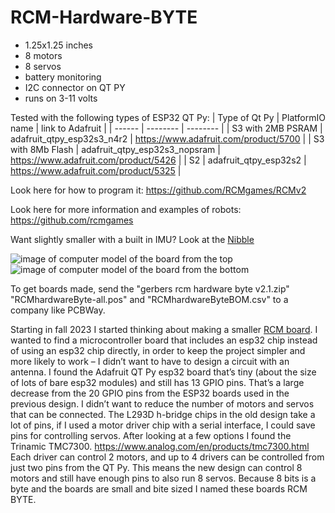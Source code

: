 # RCM-Hardware-BYTE

* 1.25x1.25 inches
* 8 motors
* 8 servos
* battery monitoring
* I2C connector on QT PY
* runs on 3-11 volts

Tested with the following types of ESP32 QT Py:
| Type of Qt Py | PlatformIO name | link to Adafruit |
| ------ | -------- | -------- |
| S3 with 2MB PSRAM |  adafruit_qtpy_esp32s3_n4r2   |  https://www.adafruit.com/product/5700   |
| S3 with 8Mb Flash |  adafruit_qtpy_esp32s3_nopsram   |  https://www.adafruit.com/product/5426   |
| S2 |  adafruit_qtpy_esp32s2   |  https://www.adafruit.com/product/5325  |

Look here for how to program it: https://github.com/RCMgames/RCMv2

Look here for more information and examples of robots: https://github.com/rcmgames

Want slightly smaller with a built in IMU? Look at the [Nibble](https://github.com/RCMgames/RCM-Hardware-Nibble)

![image of computer model of the board from the top](https://github.com/RCMgames/RCM-Hardware-BYTE/blob/067e820301f93f17813f3cc500efb27105b1fbe3/pictures/render%203.jpg)
![image of computer model of the board from the bottom](https://github.com/RCMgames/RCM-Hardware-BYTE/blob/067e820301f93f17813f3cc500efb27105b1fbe3/pictures/render%202.jpg)

To get boards made, send the "gerbers rcm hardware byte v2.1.zip" "RCMhardwareByte-all.pos" and "RCMhardwareByteBOM.csv" to a company like PCBWay.

Starting in fall 2023 I started thinking about making a smaller [RCM board](https://github.com/RCMgames/RCM_hardware_documentation_and_user_guide/tree/v1/Robot%20Control%20Module/circuit%20diagram%20and%20fritzing%20design).
I wanted to find a microcontroller board that includes an esp32 chip instead of using an esp32 chip directly, in order to keep the project simpler and more likely to work – I didn’t want to have to design a circuit with an antenna.
I found the Adafruit QT Py esp32 board that’s tiny (about the size of lots of bare esp32 modules) and still has 13 GPIO pins.
That’s a large decrease from the 20 GPIO pins from the ESP32 boards used in the previous design. I didn’t want to reduce the number of motors and servos that can be connected.
The L293D h-bridge chips in the old design take a lot of pins, if I used a motor driver chip with a serial interface, I could save pins for controlling servos.
After looking at a few options I found the Trinamic TMC7300. https://www.analog.com/en/products/tmc7300.html
Each driver can control 2 motors, and up to 4 drivers can be controlled from just two pins from the QT Py.
This means the new design can control 8 motors and still have enough pins to also run 8 servos. Because 8 bits is a byte and the boards are small and bite sized I named these boards RCM BYTE.

